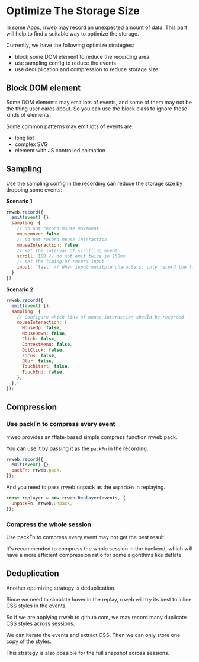 # Optimize The Storage Size

In some Apps, rrweb may record an unexpected amount of data. This part will help to find a suitable way to optimize the storage.

Currently, we have the following optimize strategies:

- block some DOM element to reduce the recording area
- use sampling config to reduce the events
- use deduplication and compression to reduce storage size

## Block DOM element

Some DOM elements may emit lots of events, and some of them may not be the thing user cares about. So you can use the block class to ignore these kinds of elements.

Some common patterns may emit lots of events are:

- long list
- complex SVG
- element with JS controlled animation

## Sampling

Use the sampling config in the recording can reduce the storage size by dropping some events:

**Scenario 1**

```js
rrweb.record({
  emit(event) {},
  sampling: {
    // do not record mouse movement
    mousemove: false
    // do not record mouse interaction
    mouseInteraction: false,
    // set the interval of scrolling event
    scroll: 150 // do not emit twice in 150ms
    // set the timing of record input
    input: 'last' // When input mulitple characters, only record the final input
  }
})
```

**Scenario 2**

```js
rrweb.record({
  emit(event) {},
  sampling: {
    // Configure which kins of mouse interaction should be recorded
    mouseInteraction: {
      MouseUp: false,
      MouseDown: false,
      Click: false,
      ContextMenu: false,
      DblClick: false,
      Focus: false,
      Blur: false,
      TouchStart: false,
      TouchEnd: false,
    },
  },
});
```

## Compression

### Use packFn to compress every event

rrweb provides an fflate-based simple compress function rrweb.pack.

You can use it by passing it as the `packFn` in the recording.

```js
rrweb.record({
  emit(event) {},
  packFn: rrweb.pack,
});
```

And you need to pass rrweb.unpack as the `unpackFn` in replaying.

```js
const replayer = new rrweb.Replayer(events, {
  unpackFn: rrweb.unpack,
});
```

### Compress the whole session

Use packFn to compress every event may not get the best result.

It's recommended to compress the whole session in the backend, which will have a more efficient compression ratio for some algorithms like deflate.

## Deduplication

Another optimizing strategy is deduplication.

Since we need to simulate hover in the replay, rrweb will try its best to inline CSS styles in the events.

So if we are applying rrweb to github.com, we may record many duplicate CSS styles across sessions.

We can iterate the events and extract CSS. Then we can only store one copy of the styles.

This strategy is also possible for the full snapshot across sessions.
